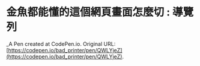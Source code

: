 # 金魚都能懂的這個網頁畫面怎麼切 : 導覽列
 _A Pen created at CodePen.io. Original URL: [https://codepen.io/bad_printer/pen/QWLYjeZ](https://codepen.io/bad_printer/pen/QWLYjeZ).

 